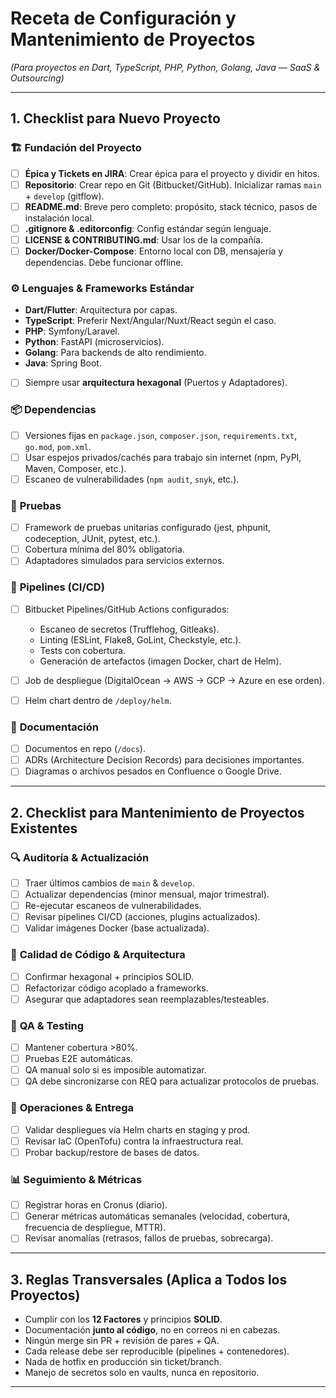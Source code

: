 # Receta de Configuración y Mantenimiento de Proyectos

*(Para proyectos en Dart, TypeScript, PHP, Python, Golang, Java — SaaS & Outsourcing)*

---

## 1. Checklist para **Nuevo Proyecto**

### 🏗 **Fundación del Proyecto**

* [ ] **Épica y Tickets en JIRA**: Crear épica para el proyecto y dividir en hitos.
* [ ] **Repositorio**: Crear repo en Git (Bitbucket/GitHub). Inicializar ramas `main` + `develop` (gitflow).
* [ ] **README.md**: Breve pero completo: propósito, stack técnico, pasos de instalación local.
* [ ] **.gitignore & .editorconfig**: Config estándar según lenguaje.
* [ ] **LICENSE & CONTRIBUTING.md**: Usar los de la compañía.
* [ ] **Docker/Docker-Compose**: Entorno local con DB, mensajería y dependencias. Debe funcionar offline.

### ⚙️ **Lenguajes & Frameworks Estándar**

* **Dart/Flutter**: Arquitectura por capas.
* **TypeScript**: Preferir Next/Angular/Nuxt/React según el caso.
* **PHP**: Symfony/Laravel.
* **Python**: FastAPI (microservicios).
* **Golang**: Para backends de alto rendimiento.
* **Java**: Spring Boot.
* [ ] Siempre usar **arquitectura hexagonal** (Puertos y Adaptadores).

### 📦 **Dependencias**

* [ ] Versiones fijas en `package.json`, `composer.json`, `requirements.txt`, `go.mod`, `pom.xml`.
* [ ] Usar espejos privados/cachés para trabajo sin internet (npm, PyPI, Maven, Composer, etc.).
* [ ] Escaneo de vulnerabilidades (`npm audit`, `snyk`, etc.).

### 🧪 **Pruebas**

* [ ] Framework de pruebas unitarias configurado (jest, phpunit, codeception, JUnit, pytest, etc.).
* [ ] Cobertura mínima del 80% obligatoria.
* [ ] Adaptadores simulados para servicios externos.

### 🚦 **Pipelines (CI/CD)**

* [ ] Bitbucket Pipelines/GitHub Actions configurados:

  * Escaneo de secretos (Trufflehog, Gitleaks).
  * Linting (ESLint, Flake8, GoLint, Checkstyle, etc.).
  * Tests con cobertura.
  * Generación de artefactos (imagen Docker, chart de Helm).
* [ ] Job de despliegue (DigitalOcean → AWS → GCP → Azure en ese orden).
* [ ] Helm chart dentro de `/deploy/helm`.

### 📑 **Documentación**

* [ ] Documentos en repo (`/docs`).
* [ ] ADRs (Architecture Decision Records) para decisiones importantes.
* [ ] Diagramas o archivos pesados en Confluence o Google Drive.

---

## 2. Checklist para **Mantenimiento de Proyectos Existentes**

### 🔍 **Auditoría & Actualización**

* [ ] Traer últimos cambios de `main` & `develop`.
* [ ] Actualizar dependencias (minor mensual, major trimestral).
* [ ] Re-ejecutar escaneos de vulnerabilidades.
* [ ] Revisar pipelines CI/CD (acciones, plugins actualizados).
* [ ] Validar imágenes Docker (base actualizada).

### 🧹 **Calidad de Código & Arquitectura**

* [ ] Confirmar hexagonal + principios SOLID.
* [ ] Refactorizar código acoplado a frameworks.
* [ ] Asegurar que adaptadores sean reemplazables/testeables.

### 🧪 **QA & Testing**

* [ ] Mantener cobertura >80%.
* [ ] Pruebas E2E automáticas.
* [ ] QA manual solo si es imposible automatizar.
* [ ] QA debe sincronizarse con REQ para actualizar protocolos de pruebas.

### 🚀 **Operaciones & Entrega**

* [ ] Validar despliegues vía Helm charts en staging y prod.
* [ ] Revisar IaC (OpenTofu) contra la infraestructura real.
* [ ] Probar backup/restore de bases de datos.

### 📊 **Seguimiento & Métricas**

* [ ] Registrar horas en Cronus (diario).
* [ ] Generar métricas automáticas semanales (velocidad, cobertura, frecuencia de despliegue, MTTR).
* [ ] Revisar anomalías (retrasos, fallos de pruebas, sobrecarga).

---

## 3. Reglas Transversales (**Aplica a Todos los Proyectos**)

* Cumplir con los **12 Factores** y principios **SOLID**.
* Documentación **junto al código**, no en correos ni en cabezas.
* Ningún merge sin PR + revisión de pares + QA.
* Cada release debe ser reproducible (pipelines + contenedores).
* Nada de hotfix en producción sin ticket/branch.
* Manejo de secretos solo en vaults, nunca en repositorio.

---

